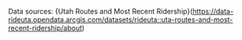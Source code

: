 Data sources:
{Utah Routes and Most Recent Ridership}(https://data-rideuta.opendata.arcgis.com/datasets/rideuta::uta-routes-and-most-recent-ridership/about)